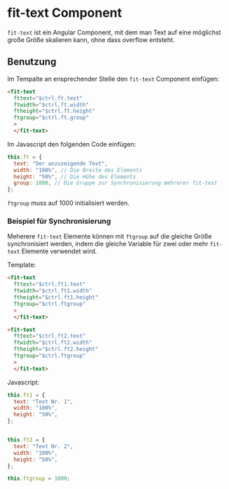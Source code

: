 # fit-text Component

`fit-text` ist ein Angular Component, mit dem man Text auf eine möglichst große Größe skalieren kann, ohne dass overflow entsteht.

## Benutzung

Im Tempalte an ensprechender Stelle den `fit-text` Component einfügen:

```html
<fit-text
  fttext="$ctrl.ft.text"
  ftwidth="$ctrl.ft.width"
  ftheight="$ctrl.ft.height"
  ftgroup="$ctrl.ft.group"
  >
  </fit-text>
```

Im Javascript den folgenden Code einfügen:

```js
this.ft = {
  text: "Der anzuzeigende Text",
  width: "100%", // Die Breite des Elements
  height: "50%", // Die Höhe des Elements
  group: 1000, // Die Gruppe zur Synchronisierung mehrerer fit-text
};
```

`ftgroup` muss auf 1000 initialisiert werden.

### Beispiel für Synchronisierung

Meherere `fit-text` Elemente können mit `ftgroup` auf die gleiche Größe synchronisiert werden, indem die gleiche Variable für zwei oder mehr `fit-text` Elemente verwendet wird.

Template:

```html
<fit-text
  fttext="$ctrl.ft1.text"
  ftwidth="$ctrl.ft1.width"
  ftheight="$ctrl.ft1.height"
  ftgroup="$ctrl.ftgroup"
  >
  </fit-text>

<fit-text
  fttext="$ctrl.ft2.text"
  ftwidth="$ctrl.ft2.width"
  ftheight="$ctrl.ft2.height"
  ftgroup="$ctrl.ftgroup"
  >
  </fit-text>
```

Javascript:

```js
this.ft1 = {
  text: "Text Nr. 1",
  width: "100%",
  height: "50%",
};


this.ft2 = {
  text: "Text Nr. 2",
  width: "100%",
  height: "50%",
};

this.ftgroup = 1000;
```